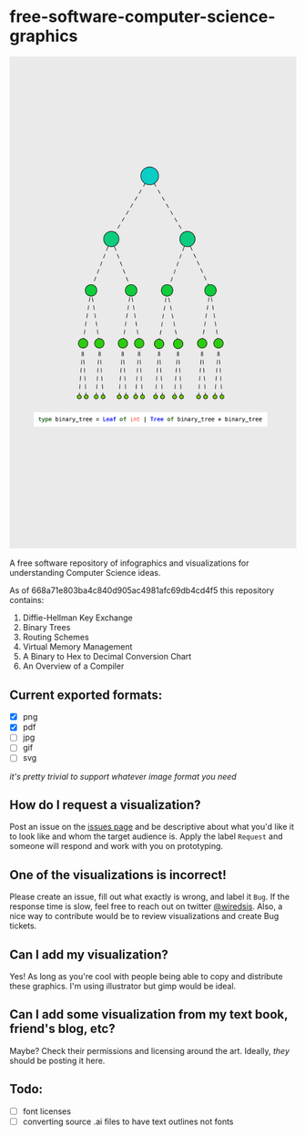 # free-software-computer-science-graphics 

![Binary Tree](https://raw.githubusercontent.com/wiredsister/free-software-computer-science-graphics/master/data_structures/b_tree.jpg)

A free software repository of infographics and visualizations for understanding Computer Science ideas.

As of 668a71e803ba4c840d905ac4981afc69db4cd4f5 this repository contains:

1. Diffie-Hellman Key Exchange
2. Binary Trees
3. Routing Schemes
4. Virtual Memory Management
5. A Binary to Hex to Decimal Conversion Chart
6. An Overview of a Compiler

## Current exported formats: 
- [x] png
- [x] pdf
- [ ] jpg
- [ ] gif
- [ ] svg

_it's pretty trivial to support whatever image format you need_

## How do I request a visualization? 
Post an issue on the [issues page](https://github.com/wiredsister/free-software-computer-science-graphics/issues) and be descriptive about what you'd like it to look like and whom the target audience is. Apply the label `Request` and someone will respond and work with you on prototyping.

## One of the visualizations is incorrect! 
Please create an issue, fill out what exactly is wrong, and label it `Bug`. If the response time is slow, feel free to reach out on twitter [@wiredsis](https://twitter.com/wiredsis). Also, a nice way to contribute would be to review visualizations and create Bug tickets.

## Can I add my visualization? 
Yes! As long as you're cool with people being able to copy and distribute these graphics. I'm using illustrator but gimp would be ideal.

## Can I add some visualization from my text book, friend's blog, etc?
Maybe? Check their permissions and licensing around the art. Ideally, _they_ should be posting it here. 

## Todo: 
- [ ] font licenses
- [ ] converting source .ai files to have text outlines not fonts
